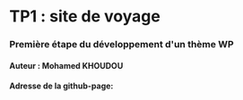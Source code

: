 # TP1 : site de voyage

### Première étape du développement d'un thème WP

#### Auteur : Mohamed KHOUDOU

#### Adresse de la github-page:
